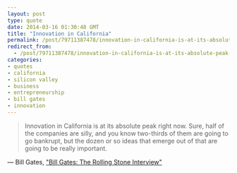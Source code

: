 ```yaml
---
layout: post
type: quote
date: 2014-03-16 01:30:48 GMT
title: "Innovation in California"
permalink: /post/79711387478/innovation-in-california-is-at-its-absolute-peak
redirect_from: 
  - /post/79711387478/innovation-in-california-is-at-its-absolute-peak
categories:
- quotes
- california
- silicon valley
- business
- entrepreneurship
- bill gates
- innovation
---
```

<blockquote>Innovation in California is at its absolute peak right now. Sure, half of the companies are silly, and you know two-thirds of them are going to go bankrupt, but the dozen or so ideas that emerge out of that are going to be really important.</blockquote>
<p>— Bill Gates, <a href="http://www.rollingstone.com/culture/news/bill-gates-the-rolling-stone-interview-20140313?print=true">"Bill Gates: The Rolling Stone Interview"</a></p>